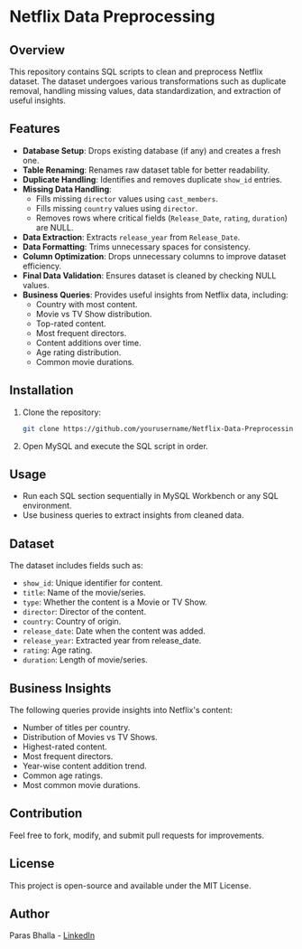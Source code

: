 # Netflix Data Preprocessing

## Overview
This repository contains SQL scripts to clean and preprocess Netflix dataset. The dataset undergoes various transformations such as duplicate removal, handling missing values, data standardization, and extraction of useful insights.

## Features
- **Database Setup**: Drops existing database (if any) and creates a fresh one.
- **Table Renaming**: Renames raw dataset table for better readability.
- **Duplicate Handling**: Identifies and removes duplicate `show_id` entries.
- **Missing Data Handling**:
  - Fills missing `director` values using `cast_members`.
  - Fills missing `country` values using `director`.
  - Removes rows where critical fields (`Release_Date`, `rating`, `duration`) are NULL.
- **Data Extraction**: Extracts `release_year` from `Release_Date`.
- **Data Formatting**: Trims unnecessary spaces for consistency.
- **Column Optimization**: Drops unnecessary columns to improve dataset efficiency.
- **Final Data Validation**: Ensures dataset is cleaned by checking NULL values.
- **Business Queries**: Provides useful insights from Netflix data, including:
  - Country with most content.
  - Movie vs TV Show distribution.
  - Top-rated content.
  - Most frequent directors.
  - Content additions over time.
  - Age rating distribution.
  - Common movie durations.

## Installation
1. Clone the repository:
   ```sh
   git clone https://github.com/yourusername/Netflix-Data-Preprocessing.git
   ```
2. Open MySQL and execute the SQL script in order.

## Usage
- Run each SQL section sequentially in MySQL Workbench or any SQL environment.
- Use business queries to extract insights from cleaned data.

## Dataset
The dataset includes fields such as:
- `show_id`: Unique identifier for content.
- `title`: Name of the movie/series.
- `type`: Whether the content is a Movie or TV Show.
- `director`: Director of the content.
- `country`: Country of origin.
- `release_date`: Date when the content was added.
- `release_year`: Extracted year from release_date.
- `rating`: Age rating.
- `duration`: Length of movie/series.

## Business Insights
The following queries provide insights into Netflix's content:
- Number of titles per country.
- Distribution of Movies vs TV Shows.
- Highest-rated content.
- Most frequent directors.
- Year-wise content addition trend.
- Common age ratings.
- Most common movie durations.

## Contribution
Feel free to fork, modify, and submit pull requests for improvements.

## License
This project is open-source and available under the MIT License.

## Author
Paras Bhalla - [LinkedIn](https://www.linkedin.com/in/paras-b-252362304/)

